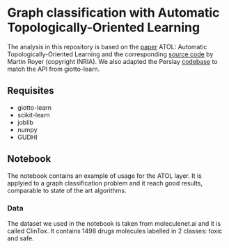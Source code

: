 # Graph classification with Automatic Topologically-Oriented Learning

The analysis in this repository is based on the [paper](https://arxiv.org/pdf/1909.13472.pdf) ATOL: Automatic Topologically-Oriented Learning and the corresponding [source code](https://github.com/martinroyer/atol) by Martin Royer (copyright INRIA). We also adapted the Perslay [codebase](https://github.com/MathieuCarriere/perslay) to match the API from giotto-learn.


## Requisites
  * giotto-learn
  * scikit-learn
  * joblib
  * numpy
  * GUDHI
 
 ## Notebook
 The notebook contains an example of usage for the ATOL layer. It is applyied 
 to a graph classification problem and it reach good results, comparable to 
 state of the art algorithms. 
 
 ### Data
 The dataset we used in the notebook is taken from moleculenet.ai 
 and it is called ClinTox. It contains 1498 drugs molecules labelled in 2 classes: 
 toxic and safe.
